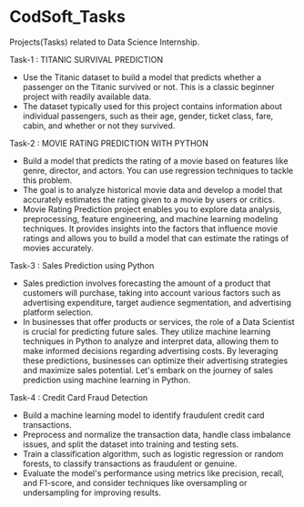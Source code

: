 # CodSoft_Tasks
Projects(Tasks) related to Data Science Internship.

Task-1 : TITANIC SURVIVAL PREDICTION
* Use the Titanic dataset to build a model that predicts whether a
  passenger on the Titanic survived or not. This is a classic beginner
  project with readily available data.
* The dataset typically used for this project contains information
  about individual passengers, such as their age, gender, ticket
  class, fare, cabin, and whether or not they survived.

Task-2 : MOVIE RATING PREDICTION WITH PYTHON
* Build a model that predicts the rating of a movie based on
  features like genre, director, and actors. You can use regression
  techniques to tackle this problem.
* The goal is to analyze historical movie data and develop a model
  that accurately estimates the rating given to a movie by users or
  critics.
* Movie Rating Prediction project enables you to explore data
  analysis, preprocessing, feature engineering, and machine
  learning modeling techniques. It provides insights into the factors
  that influence movie ratings and allows you to build a model that
  can estimate the ratings of movies accurately.

Task-3 : Sales Prediction using Python
* Sales prediction involves forecasting the amount of a product that
  customers will purchase, taking into account various factors such as
  advertising expenditure, target audience segmentation, and
  advertising platform selection.
* In businesses that offer products or services, the role of a Data
  Scientist is crucial for predicting future sales. They utilize machine
  learning techniques in Python to analyze and interpret data, allowing
  them to make informed decisions regarding advertising costs. By
  leveraging these predictions, businesses can optimize their
  advertising strategies and maximize sales potential. Let's
  embark on the journey of sales prediction using machine learning in Python.

Task-4 : Credit Card Fraud Detection
* Build a machine learning model to identify fraudulent credit card
  transactions.
* Preprocess and normalize the transaction data, handle class
  imbalance issues, and split the dataset into training and testing sets.
* Train a classification algorithm, such as logistic regression or random
  forests, to classify transactions as fraudulent or genuine.
* Evaluate the model's performance using metrics like precision, recall,
  and F1-score, and consider techniques like oversampling or
  undersampling for improving results.

